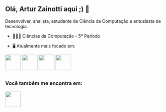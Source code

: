 ## Olá, Artur Zainotti aqui ;) 👋
Desenvolver, analista, estudante de Ciência da Computação e entusiasta de tecnologia.

- 👨🏻‍💻 Ciências da Computação - 5º Período

- 🖥  Atualmente mais focado em:

<div display="inline">
<img width="50" height="50" src="[https://cdn.jsdelivr.net/gh/devicons/devicon/icons/nodejs/nodejs-original.svg](https://cdn.jsdelivr.net/gh/devicons/devicon@latest/icons/nodejs/nodejs-plain.svg)" />
<img width="50" height="50" src="https://cdn.jsdelivr.net/gh/devicons/devicon/icons/python/python-original.svg" />
<img width="50" height="50" src="https://cdn.jsdelivr.net/gh/devicons/devicon/icons/mysql/mysql-original-wordmark.svg" />
<img width="50  height="50  src= "https://cdn.jsdelivr.net/gh/devicons/devicon@latest/icons/angular/angular-original.svg" />
</div>

##

### Você também me encontra em:
<div display="inline">
  <a href="https://www.linkedin.com/in/arturbwz/">
    <img width="50" height="50" src="https://cdn.jsdelivr.net/gh/devicons/devicon/icons/linkedin/linkedin-original-wordmark.svg" />
  </a>
</div>

  
          
  
